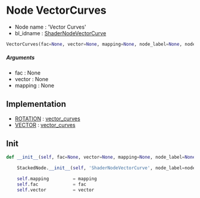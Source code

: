# Node VectorCurves

- Node name : 'Vector Curves'
- bl_idname : [ShaderNodeVectorCurve](https://docs.blender.org/api/current/bpy.types.ShaderNodeVectorCurve.html)


``` python
VectorCurves(fac=None, vector=None, mapping=None, node_label=None, node_color=None)
```
##### Arguments

- fac : None
- vector : None
- mapping : None

## Implementation

- [ROTATION](/docs/Shader/ROTATION.md) : [vector_curves](/docs/Shader/socket_ROTATION.md#vector_curves)
- [VECTOR](/docs/Shader/VECTOR.md) : [vector_curves](/docs/Shader/socket_VECTOR.md#vector_curves)

## Init

``` python
def __init__(self, fac=None, vector=None, mapping=None, node_label=None, node_color=None):

    StackedNode.__init__(self, 'ShaderNodeVectorCurve', node_label=node_label, node_color=node_color)

    self.mapping         = mapping
    self.fac             = fac
    self.vector          = vector
```
